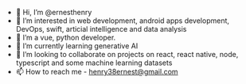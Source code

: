 - 👋 Hi, I’m @ernesthenry
- 👀 I’m interested in web development, android apps development, DevOps, swift, articial intelligence and data analysis
- 🌱 I’m a vue, python developer.
- 🌱 I’m currently learning generative AI
- 💞️ I’m looking to collaborate on projects on react, react native, node, typescript and some machine learning datasets
- 📫 How to reach me -  henry38ernest@gmail.com

<!---
ernesthenry/ernesthenry is a ✨ special ✨ repository because its `README.md` (this file) appears on your GitHub profile.
You can click the Preview link to take a look at your changes.
--->
